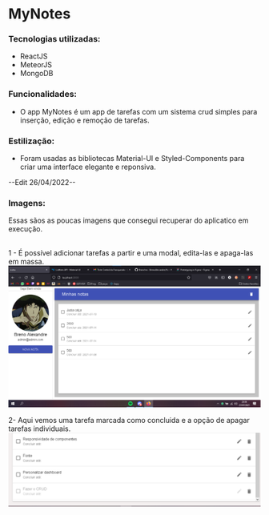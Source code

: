 # MyNotes

### Tecnologias utilizadas:
* ReactJS
* MeteorJS
* MongoDB

### Funcionalidades:
* O app MyNotes é um app de tarefas com um sistema crud simples para inserção, edição e remoção de tarefas.

### Estilização:
* Foram usadas as bibliotecas Material-UI e Styled-Components para criar uma interface elegante e reponsiva.

--Edit 26/04/2022--
### Imagens:
Essas sãos as poucas imagens que consegui recuperar do aplicatico em execução.

<br/>
1 - É possível adicionar tarefas a partir e uma modal, edita-las e apaga-las em massa.
<img src='mynotes1.png' >
<br/>

2- Aqui vemos uma tarefa marcada como concluida e a opção de apagar tarefas individuais.
<img src='mynotes2.png' >
